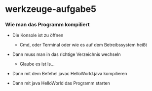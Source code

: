 # werkzeuge-aufgabe5

### Wie man das Programm kompiliert

* Die Konsole ist zu öffnen
  * Cmd, oder Terminal oder wie es auf dem Betreibssystem heißt

* Dann muss man in das richtige Verzeichnis wechseln
  * Glaube es ist ls...
  
* Dann mit dem Befehel javac HelloWorld.java kompilieren

* Dann mit java HelloWorld das Programm starten 
